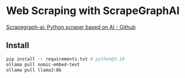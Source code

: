 # Web Scraping with ScrapeGraphAI

[Scrapegraph-ai: Python scraper based on AI - Github](https://github.com/VinciGit00/Scrapegraph-ai?tab=readme-ov-file)

## Install

```bash
pip install -r requirements.txt # python@3.10
ollama pull nomic-embed-text
ollama pull llama3:8b
```
